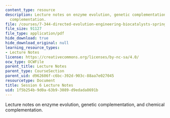 ```yaml
---
content_type: resource
description: Lecture notes on enzyme evolution, genetic complementation, and chemical
  complementation.
file: /courses/7-344-directed-evolution-engineering-biocatalysts-spring-2008/1f5b254b9d0a63b93089d9edada8691b_ses6_ln.pdf
file_size: 91127
file_type: application/pdf
hide_download: true
hide_download_original: null
learning_resource_types:
- Lecture Notes
license: https://creativecommons.org/licenses/by-nc-sa/4.0/
ocw_type: OCWFile
parent_title: Lecture Notes
parent_type: CourseSection
parent_uid: d962606f-c6bc-392d-903c-88aa7e027045
resourcetype: Document
title: Session 6 Lecture Notes
uid: 1f5b254b-9d0a-63b9-3089-d9edada8691b
---
```

Lecture notes on enzyme evolution, genetic complementation, and chemical complementation.